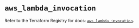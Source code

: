 # `aws_lambda_invocation`

Refer to the Terraform Registry for docs: [`aws_lambda_invocation`](https://registry.terraform.io/providers/hashicorp/aws/6.0.0/docs/resources/lambda_invocation).
